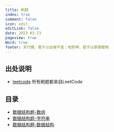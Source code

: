 ```yaml
---
title: 刷题
index: true
comment: false
icon: edit
editLink: false
date: 2023-03-23
pageview: true
Word: true
footer: 天行健，君子以自强不息；地势坤，君子以厚德载物
---
```


## 出处说明
- [leetcode](https://leetcode.cn/)
所有刷题都来自LeetCode

## 目录
- [数据结构题-数组](DataStructure-Array.md)
- [数据结构题-字符串](DataStructure-String.md)
- [数据结构题-数据结构](DataStructure-DataStructure.md)



